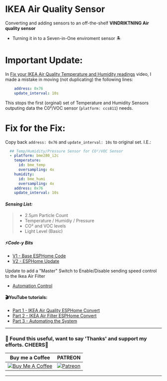 # IKEA Air Quality Sensor
Converting and adding sensors to an off-the-shelf **VINDRIKTNING Air quality sensor**

- Turning it in to a Seven-in-One enviroment sensor 🏝
# Important Update:
In [Fix your IKEA Air Quality Temperature and Humidity readings](https://youtu.be/RD7OsCmmR44) video, I made a mistake in moving (not duplicating) the following lines:
```yaml
    address: 0x76
    update_interval: 10s
```
This stops the first (orginal) set of Temperature and Humidity Sensors outputing data the C0²/VOC sensor (``platform: ccs811``) needs. 

# Fix for the Fix:
Copy back ``address: 0x76`` and ``update_interval: 10s`` to original set. I.E.:
```yaml
  ## Temp/Humidity/Pressure Sensor for CO²/VOC Sensor
  - platform: bme280_i2c
    temperature:
      id: bme_temp
      oversampling: 4x
    humidity:
      id: bme_humi
      oversampling: 4x
    address: 0x76
    update_interval: 10s
```
#### _Sensing List:_

> - 2.5μm Particle Count
> - Temperature / Humidiy / Pressure
> - CO² and VOC levels
> - Light Level (Basic)


#### ⚡*Code-y Bits*
- [V1 - Base ESPHome Code](https://github.com/3ative/IKEA-Air-Quality-Sensor/blob/main/ikea_aq_v1.yaml)
- [V2 - ESPHome Update](https://github.com/3ative/IKEA-Air-Quality-Sensor/blob/main/ikea_aq_v2.yaml)

Update to add a "Master" Switch to Enable/Disable sending speed control to the Ikea Air Filter
- [Automation Control](https://github.com/3ative/IKEA-Air-Quality-Sensor/blob/main/Automation_Master.yaml)




#### 🎬YouTube tutorials:
- [Part 1 - IKEA Air Quality ESPHome Convert](https://youtu.be/YmqtMTO5NVc)
- [Part 2 - IKEA Air Filter ESPHome Convert](https://youtu.be/WB4xxhgggHQ)
- [Part 3 - Automating the System](https://youtu.be/AnHLN7i5Fx4)

---
### 🤝 Found this useful, want to say 'Thanks' and support my efforts. CHEERS🍺
| Buy me a Coffee | PATREON |
|-----------------|---------|
| [![Buy Me A Coffee](https://img.shields.io/badge/Buy%20Me%20A%20Coffee-donate-yellow.svg?style=flat-square&logo=buy-me-a-coffee)](https://www.buymeacoffee.com/3ative) | [![Patreon](https://img.shields.io/badge/Patreon-support-red.svg?style=flat-square&logo=patreon)](https://www.patreon.com/3ative) |
---
